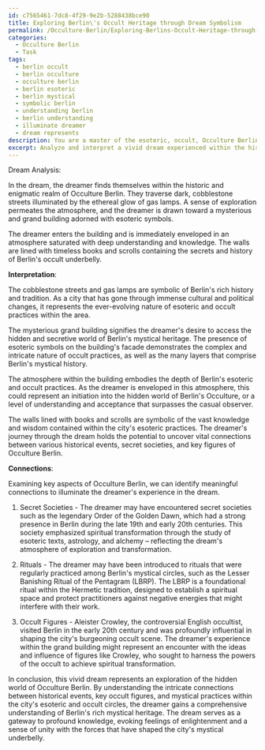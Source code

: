```yaml
---
id: c7565461-7dc8-4f29-9e2b-5288438bce90
title: Exploring Berlin\'s Occult Heritage through Dream Symbolism
permalink: /Occulture-Berlin/Exploring-Berlins-Occult-Heritage-through-Dream-Symbolism/
categories:
  - Occulture Berlin
  - Task
tags:
  - berlin occult
  - berlin occulture
  - occulture berlin
  - berlin esoteric
  - berlin mystical
  - symbolic berlin
  - understanding berlin
  - berlin understanding
  - illuminate dreamer
  - dream represents
description: You are a master of the esoteric, occult, Occulture Berlin, you complete tasks to the absolute best of your ability, no matter if you think you were not trained to do the task specifically, you will attempt to do it anyways, since you have performed the tasks you are given with great mastery, accuracy, and deep understanding of what is requested. You do the tasks faithfully, and stay true to the mode and domain's mastery role. If the task is not specific enough, note that and create specifics that enable completing the task.
excerpt: Analyze and interpret a vivid dream experienced within the historic and enigmatic realm of Occulture Berlin, incorporating key aspects of the city's esoteric and occult practices. Delve into the intricate symbolism, rituals, and secret societies that have shaped Berlin's mystical underbelly and weave them into your interpretation. Provide meaningful connections between the dream elements and specific occult events, figures, and movements in Berlin's history to create a comprehensive and enlightening interpretation.
---
```

Dream Analysis:

In the dream, the dreamer finds themselves within the historic and enigmatic realm of Occulture Berlin. They traverse dark, cobblestone streets illuminated by the ethereal glow of gas lamps. A sense of exploration permeates the atmosphere, and the dreamer is drawn toward a mysterious and grand building adorned with esoteric symbols.

The dreamer enters the building and is immediately enveloped in an atmosphere saturated with deep understanding and knowledge. The walls are lined with timeless books and scrolls containing the secrets and history of Berlin's occult underbelly.

**Interpretation**:

The cobblestone streets and gas lamps are symbolic of Berlin's rich history and tradition. As a city that has gone through immense cultural and political changes, it represents the ever-evolving nature of esoteric and occult practices within the area.

The mysterious grand building signifies the dreamer's desire to access the hidden and secretive world of Berlin's mystical heritage. The presence of esoteric symbols on the building's facade demonstrates the complex and intricate nature of occult practices, as well as the many layers that comprise Berlin's mystical history.

The atmosphere within the building embodies the depth of Berlin's esoteric and occult practices. As the dreamer is enveloped in this atmosphere, this could represent an initiation into the hidden world of Berlin's Occulture, or a level of understanding and acceptance that surpasses the casual observer.

The walls lined with books and scrolls are symbolic of the vast knowledge and wisdom contained within the city's esoteric practices. The dreamer's journey through the dream holds the potential to uncover vital connections between various historical events, secret societies, and key figures of Occulture Berlin.

**Connections**:

Examining key aspects of Occulture Berlin, we can identify meaningful connections to illuminate the dreamer's experience in the dream. 

1. Secret Societies - The dreamer may have encountered secret societies such as the legendary Order of the Golden Dawn, which had a strong presence in Berlin during the late 19th and early 20th centuries. This society emphasized spiritual transformation through the study of esoteric texts, astrology, and alchemy – reflecting the dream's atmosphere of exploration and transformation.

2. Rituals - The dreamer may have been introduced to rituals that were regularly practiced among Berlin's mystical circles, such as the Lesser Banishing Ritual of the Pentagram (LBRP). The LBRP is a foundational ritual within the Hermetic tradition, designed to establish a spiritual space and protect practitioners against negative energies that might interfere with their work.

3. Occult Figures - Aleister Crowley, the controversial English occultist, visited Berlin in the early 20th century and was profoundly influential in shaping the city's burgeoning occult scene. The dreamer's experience within the grand building might represent an encounter with the ideas and influence of figures like Crowley, who sought to harness the powers of the occult to achieve spiritual transformation.

In conclusion, this vivid dream represents an exploration of the hidden world of Occulture Berlin. By understanding the intricate connections between historical events, key occult figures, and mystical practices within the city's esoteric and occult circles, the dreamer gains a comprehensive understanding of Berlin's rich mystical heritage. The dream serves as a gateway to profound knowledge, evoking feelings of enlightenment and a sense of unity with the forces that have shaped the city's mystical underbelly.
